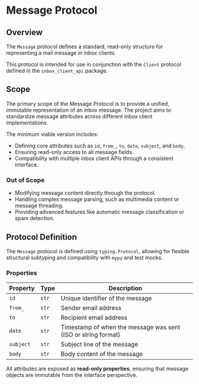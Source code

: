 # Message Protocol

## Overview

The `Message` protocol defines a standard, read-only structure for representing a mail message in inbox clients.

This protocol is intended for use in conjunction with the `Client` protocol defined in the `inbox_client_api` package.

## Scope

The primary scope of the Message Protocol is to provide a unified, immutable representation of an inbox message. The project aims to standardize message attributes across different inbox client implementations.

The minimum viable version includes:

- Defining core attributes such as `id`, `from_`, `to`, `date`, `subject`, and `body`.
- Ensuring read-only access to all message fields.
- Compatibility with multiple inbox client APIs through a consistent interface.

### Out of Scope

- Modifying message content directly through the protocol.
- Handling complex message parsing, such as multimedia content or message threading.
- Providing advanced features like automatic message classification or spam detection.

## Protocol Definition

The `Message` protocol is defined using `typing.Protocol`, allowing for flexible structural subtyping and compatibility with `mypy` and test mocks.

### Properties

| Property  | Type  | Description                                                   |
| --------- | ----- | ------------------------------------------------------------- |
| `id`      | `str` | Unique identifier of the message                              |
| `from_`   | `str` | Sender email address                                          |
| `to`      | `str` | Recipient email address                                       |
| `date`    | `str` | Timestamp of when the message was sent (ISO or string format) |
| `subject` | `str` | Subject line of the message                                   |
| `body`    | `str` | Body content of the message                                   |

All attributes are exposed as **read-only properties**, ensuring that message objects are immutable from the interface perspective.
